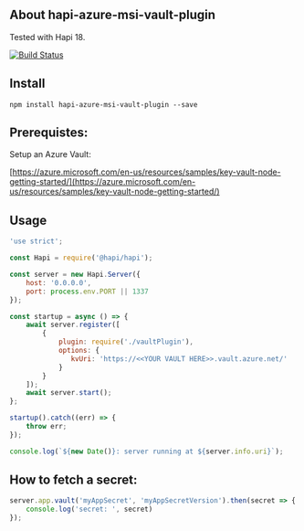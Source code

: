 
## About hapi-azure-msi-vault-plugin

Tested with Hapi 18.

[![Build Status](https://travis-ci.org/visualjeff/hapi-azure-msi-vault-plugin.png)](https://travis-ci.org/visualjeff/hapi-azure-msi-plugin)

## Install
```
npm install hapi-azure-msi-vault-plugin --save
```

## Prerequistes:

Setup an Azure Vault:

[https://azure.microsoft.com/en-us/resources/samples/key-vault-node-getting-started/](https://azure.microsoft.com/en-us/resources/samples/key-vault-node-getting-started/)


## Usage

```js
'use strict';

const Hapi = require('@hapi/hapi');

const server = new Hapi.Server({
    host: '0.0.0.0',
    port: process.env.PORT || 1337
});

const startup = async () => {
    await server.register([ 
        {
            plugin: require('./vaultPlugin'),
            options: {
               kvUri: 'https://<<YOUR VAULT HERE>>.vault.azure.net/'
            }
        }
    ]);
    await server.start();
};

startup().catch((err) => {
    throw err;
});

console.log(`${new Date()}: server running at ${server.info.uri}`);
```

## How to fetch a secret:
```js
server.app.vault('myAppSecret', 'myAppSecretVersion').then(secret => {
    console.log('secret: ', secret)
});
```
